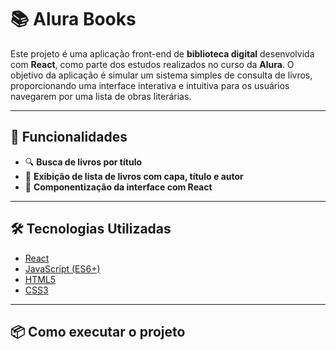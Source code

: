 # 📚 Alura Books

Este projeto é uma aplicação front-end de **biblioteca digital** desenvolvida com **React**, como parte dos estudos realizados no curso da **Alura**. O objetivo da aplicação é simular um sistema simples de consulta de livros, proporcionando uma interface interativa e intuitiva para os usuários navegarem por uma lista de obras literárias.

---

## 🚀 Funcionalidades

- 🔍 **Busca de livros por título**
- 📖 **Exibição de lista de livros com capa, título e autor**
- 🧩 **Componentização da interface com React**

---

## 🛠️ Tecnologias Utilizadas

- [React](https://reactjs.org/)
- [JavaScript (ES6+)](https://developer.mozilla.org/pt-BR/docs/Web/JavaScript)
- [HTML5](https://developer.mozilla.org/pt-BR/docs/Web/HTML)
- [CSS3](https://developer.mozilla.org/pt-BR/docs/Web/CSS)
---

## 📦 Como executar o projeto
